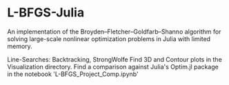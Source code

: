 # L-BFGS-Julia
An implementation of the Broyden–Fletcher–Goldfarb–Shanno algorithm for solving large-scale nonlinear optimization problems in Julia with limited memory. 

Line-Searches: Backtracking, StrongWolfe
Find 3D and Contour plots in the Visualization directory. 
Find a comparison against Julia's Optim.jl package in the notebook 'L-BFGS_Project_Comp.ipynb'
